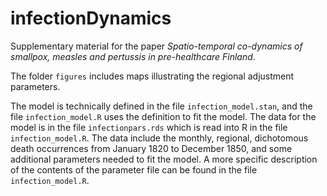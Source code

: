# infectionDynamics

Supplementary material for the paper *Spatio-temporal co-dynamics of smallpox, measles and pertussis in pre-healthcare Finland*.

The folder `figures` includes maps illustrating the regional adjustment parameters.

The model is technically defined in the file `infection_model.stan`, and the file `infection_model.R` uses the definition to fit the model. The data for the model is in the file `infectionpars.rds` which is read into R in the file `infection_model.R`. The data include the monthly, regional, dichotomous death occurrences from January 1820 to December 1850, and some additional parameters needed to fit the model. A more specific description of the contents of the parameter file can be found in the file `infection_model.R`.
